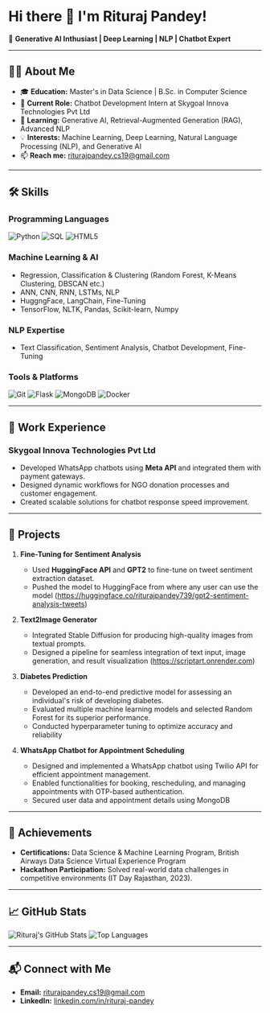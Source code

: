 
<!--
**rituraj-sys/rituraj-sys** is a ✨ _special_ ✨ repository because its `README.md` (this file) appears on your GitHub profile.

Here are some ideas to get you started:

- 🔭 I’m currently working on ...
- 🌱 I’m currently learning ...
- 👯 I’m looking to collaborate on ...
- 🤔 I’m looking for help with ...
- 💬 Ask me about ...
- 📫 How to reach me: ...
- 😄 Pronouns: ...
- ⚡ Fun fact: ...
-->

# Hi there 👋 I'm **Rituraj Pandey**!

🚀 **Generative AI Inthusiast | Deep Learning | NLP | Chatbot Expert**

---

## 👨‍💻 About Me
- 🎓 **Education:** Master's in Data Science | B.Sc. in Computer Science  
- 🏢 **Current Role:** Chatbot Development Intern at Skygoal Innova Technologies Pvt Ltd  
- 🌱 **Learning:** Generative AI, Retrieval-Augmented Generation (RAG), Advanced NLP  
- 💡 **Interests:** Machine Learning, Deep Learning, Natural Language Processing (NLP), and Generative AI 
- 📫 **Reach me:** riturajpandey.cs19@gmail.com  

---

## 🛠️ Skills

### Programming Languages
<p>
  <img src="https://img.shields.io/badge/Python-3776AB?style=for-the-badge&logo=python&logoColor=white" alt="Python">
  <img src="https://img.shields.io/badge/SQL-4479A1?style=for-the-badge&logo=postgresql&logoColor=white" alt="SQL">
  <img src="https://img.shields.io/badge/HTML5-E34F26?style=for-the-badge&logo=html5&logoColor=white" alt="HTML5">
</p>

### Machine Learning & AI
- Regression, Classification & Clustering (Random Forest, K-Means Clustering, DBSCAN etc.)
- ANN, CNN, RNN, LSTMs, NLP
- HuggngFace, LangChain, Fine-Tuning
- TensorFlow, NLTK, Pandas, Scikit-learn, Numpy  

### NLP Expertise
- Text Classification, Sentiment Analysis, Chatbot Development, Fine-Tuning  

### Tools & Platforms
<p>
  <img src="https://img.shields.io/badge/Git-F05032?style=for-the-badge&logo=git&logoColor=white" alt="Git">
  <img src="https://img.shields.io/badge/Flask-000000?style=for-the-badge&logo=flask&logoColor=white" alt="Flask">
  <img src="https://img.shields.io/badge/MongoDB-47A248?style=for-the-badge&logo=mongodb&logoColor=white" alt="MongoDB">
  <img src="https://img.shields.io/badge/Docker-2496ED?style=for-the-badge&logo=docker&logoColor=white" alt="Docker">
</p>

---

## 💼 Work Experience

### **Skygoal Innova Technologies Pvt Ltd**
- Developed WhatsApp chatbots using **Meta API** and integrated them with payment gateways.  
- Designed dynamic workflows for NGO donation processes and customer engagement.  
- Created scalable solutions for chatbot response speed improvement.

---

## 🎯 Projects
1. **Fine-Tuning for Sentiment Analysis**  
   - Used **HuggingFace API** and **GPT2** to fine-tune on tweet sentiment extraction dataset.  
   - Pushed the model to HuggingFace from where any user can use the model (https://huggingface.co/riturajpandey739/gpt2-sentiment-analysis-tweets) 

2. **Text2Image Generator**  
   - Integrated Stable Diffusion for producing high-quality images from textual prompts.  
   - Designed a pipeline for seamless integration of text input, image generation, and result visualization (https://scriptart.onrender.com)

3. **Diabetes Prediction**  
   - Developed an end-to-end predictive model for assessing an individual's risk of developing diabetes.  
   - Evaluated multiple machine learning models and selected Random Forest for its superior performance.
   - Conducted hyperparameter tuning to optimize accuracy and reliability  

4. **WhatsApp Chatbot for Appointment Scheduling**  
   - Designed and implemented a WhatsApp chatbot using Twilio API for efficient appointment management.
   - Enabled functionalities for booking, rescheduling, and managing appointments with OTP-based authentication.
   - Secured user data and appointment details using MongoDB

---

## 🌟 Achievements
- **Certifications:** Data Science & Machine Learning Program, British Airways Data Science Virtual Experience Program
- **Hackathon Participation:** Solved real-world data challenges in competitive environments (IT Day Rajasthan, 2023).

---

## 📈 GitHub Stats
<p>
  <img src="https://github-readme-stats.vercel.app/api?username=rituraj-sys&show_icons=true&theme=radical" alt="Rituraj's GitHub Stats">
  <img src="https://github-readme-stats.vercel.app/api/top-langs/?username=rituraj-sys&layout=compact&theme=radical" alt="Top Languages">
</p>

---

## 📬 Connect with Me
- **Email:** [riturajpandey.cs19@gmail.com](mailto:riturajpandey.cs19@gmail.com)  
- **LinkedIn:** [linkedin.com/in/rituraj-pandey](https://www.linkedin.com/in/rituraj-pandey-448623200)  

